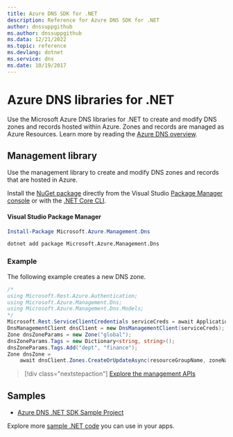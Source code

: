 ```yaml
---
title: Azure DNS SDK for .NET
description: Reference for Azure DNS SDK for .NET
author: dnssuppgithub
ms.author: dnssuppgithub
ms.data: 12/21/2022
ms.topic: reference
ms.devlang: dotnet
ms.service: dns
ms.date: 10/19/2017
---
```

# Azure DNS libraries for .NET

Use the Microsoft Azure DNS libraries for .NET to create and modify DNS zones and records hosted within Azure. Zones and records are managed as Azure Resources. Learn more by reading the [Azure DNS overview](/azure/dns/dns-overview).

## Management library

Use the management library to create and modify DNS zones and records that are hosted in Azure.

Install the [NuGet package](https://www.nuget.org/packages/Microsoft.Azure.Management.Dns) directly from the Visual Studio [Package Manager console][PackageManager] or with the [.NET Core CLI][DotNetCLI].

#### Visual Studio Package Manager

```powershell
Install-Package Microsoft.Azure.Management.Dns
```

```dotnetcli
dotnet add package Microsoft.Azure.Management.Dns
```

### Example

The following example creates a new DNS zone.

```csharp
/*
using Microsoft.Rest.Azure.Authentication;
using Microsoft.Azure.Management.Dns;
using Microsoft.Azure.Management.Dns.Models;
*/
Microsoft.Rest.ServiceClientCredentials serviceCreds = await ApplicationTokenProvider.LoginSilentAsync(tenantId, clientId, secret);
DnsManagementClient dnsClient = new DnsManagementClient(serviceCreds);            
Zone dnsZoneParams = new Zone("global");
dnsZoneParams.Tags = new Dictionary<string, string>();
dnsZoneParams.Tags.Add("dept", "finance");
Zone dnsZone =
    await dnsClient.Zones.CreateOrUpdateAsync(resourceGroupName, zoneName, dnsZoneParams, null, "*");
```

> [!div class="nextstepaction"]
> [Explore the management APIs](/dotnet/api/overview/azure/dns/management)

## Samples

* [Azure DNS .NET SDK Sample Project](https://www.microsoft.com/download/details.aspx?id=47268)

Explore more [sample .NET code](https://azure.microsoft.com/resources/samples/?platform=dotnet) you can use in your apps.

[PackageManager]: https://docs.microsoft.com/nuget/tools/package-manager-console
[DotNetCLI]: https://docs.microsoft.com/dotnet/core/tools/dotnet-add-package
